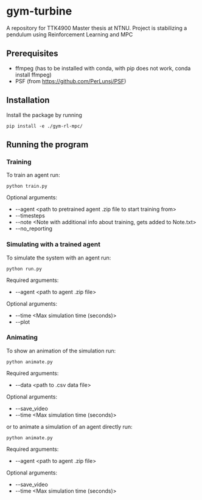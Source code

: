 # gym-turbine
A repository for TTK4900 Master thesis at NTNU. Project is stabilizing a pendulum using Reinforcement Learning and MPC

## Prerequisites
 - ffmpeg (has to be installed with conda, with pip does not work, conda install ffmpeg)
 - PSF (from https://github.com/PerLunsj/PSF)

## Installation
Install the package by running
```
pip install -e ./gym-rl-mpc/
```

## Running the program

### Training
To train an agent run:
```
python train.py
```
Optional arguments:
- --agent <path to pretrained agent .zip file to start training from>
- --timesteps <number of timesteps to train the agent>
- --note <Note with additional info about training, gets added to Note.txt>
- --no_reporting <Skip reporting>


### Simulating with a trained agent
To simulate the system with an agent run:
```
python run.py
```
Required arguments:
- --agent <path to agent .zip file>

Optional arguments:
- --time <Max simulation time (seconds)>
- --plot


### Animating
To show an animation of the simulation run:
```
python animate.py
```
Required arguments:
- --data <path to .csv data file>

Optional arguments:
- --save_video
- --time <Max simulation time (seconds)>

or to animate a simulation of an agent directly run:
```
python animate.py
```
Required arguments:
- --agent <path to agent .zip file>

Optional arguments:
- --save_video
- --time <Max simulation time (seconds)>

